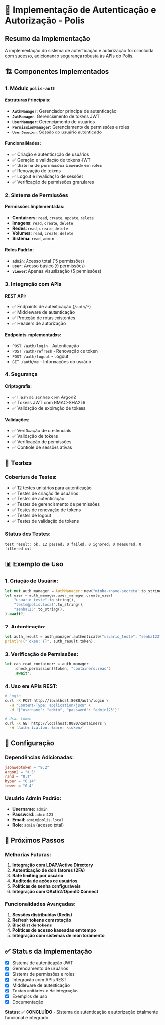 # 🔐 Implementação de Autenticação e Autorização - Polis

## Resumo da Implementação

A implementação do sistema de autenticação e autorização foi concluída com sucesso, adicionando segurança robusta às APIs do Polis.

## 🏗️ Componentes Implementados

### 1. Módulo `polis-auth`

#### Estruturas Principais:
- **`AuthManager`**: Gerenciador principal de autenticação
- **`JwtManager`**: Gerenciamento de tokens JWT
- **`UserManager`**: Gerenciamento de usuários
- **`PermissionManager`**: Gerenciamento de permissões e roles
- **`UserSession`**: Sessão do usuário autenticado

#### Funcionalidades:
- ✅ Criação e autenticação de usuários
- ✅ Geração e validação de tokens JWT
- ✅ Sistema de permissões baseado em roles
- ✅ Renovação de tokens
- ✅ Logout e invalidação de sessões
- ✅ Verificação de permissões granulares

### 2. Sistema de Permissões

#### Permissões Implementadas:
- **Containers**: `read`, `create`, `update`, `delete`
- **Imagens**: `read`, `create`, `delete`
- **Redes**: `read`, `create`, `delete`
- **Volumes**: `read`, `create`, `delete`
- **Sistema**: `read`, `admin`

#### Roles Padrão:
- **`admin`**: Acesso total (15 permissões)
- **`user`**: Acesso básico (9 permissões)
- **`viewer`**: Apenas visualização (5 permissões)

### 3. Integração com APIs

#### REST API:
- ✅ Endpoints de autenticação (`/auth/*`)
- ✅ Middleware de autenticação
- ✅ Proteção de rotas existentes
- ✅ Headers de autorização

#### Endpoints Implementados:
- `POST /auth/login` - Autenticação
- `POST /auth/refresh` - Renovação de token
- `POST /auth/logout` - Logout
- `GET /auth/me` - Informações do usuário

### 4. Segurança

#### Criptografia:
- ✅ Hash de senhas com Argon2
- ✅ Tokens JWT com HMAC-SHA256
- ✅ Validação de expiração de tokens

#### Validações:
- ✅ Verificação de credenciais
- ✅ Validação de tokens
- ✅ Verificação de permissões
- ✅ Controle de sessões ativas

## 🧪 Testes

### Cobertura de Testes:
- ✅ 12 testes unitários para autenticação
- ✅ Testes de criação de usuários
- ✅ Testes de autenticação
- ✅ Testes de gerenciamento de permissões
- ✅ Testes de renovação de tokens
- ✅ Testes de logout
- ✅ Testes de validação de tokens

### Status dos Testes:
```
test result: ok. 12 passed; 0 failed; 0 ignored; 0 measured; 0 filtered out
```

## 📊 Exemplo de Uso

### 1. Criação de Usuário:
```rust
let mut auth_manager = AuthManager::new("minha-chave-secreta".to_string());
let user = auth_manager.user_manager.create_user(
    "usuario_teste".to_string(),
    "teste@polis.local".to_string(),
    "senha123".to_string(),
).await?;
```

### 2. Autenticação:
```rust
let auth_result = auth_manager.authenticate("usuario_teste", "senha123").await?;
println!("Token: {}", auth_result.token);
```

### 3. Verificação de Permissões:
```rust
let can_read_containers = auth_manager
    .check_permission(&token, "containers:read")
    .await?;
```

### 4. Uso em APIs REST:
```bash
# Login
curl -X POST http://localhost:8080/auth/login \
  -H "Content-Type: application/json" \
  -d '{"username": "admin", "password": "admin123"}'

# Usar token
curl -X GET http://localhost:8080/containers \
  -H "Authorization: Bearer <token>"
```

## 🔧 Configuração

### Dependências Adicionadas:
```toml
jsonwebtoken = "9.2"
argon2 = "0.5"
rand = "0.8"
hyper = "0.14"
tower = "0.4"
```

### Usuário Admin Padrão:
- **Username**: `admin`
- **Password**: `admin123`
- **Email**: `admin@polis.local`
- **Role**: `admin` (acesso total)

## 🚀 Próximos Passos

### Melhorias Futuras:
1. **Integração com LDAP/Active Directory**
2. **Autenticação de dois fatores (2FA)**
3. **Rate limiting por usuário**
4. **Auditoria de ações de usuários**
5. **Políticas de senha configuráveis**
6. **Integração com OAuth2/OpenID Connect**

### Funcionalidades Avançadas:
1. **Sessões distribuídas (Redis)**
2. **Refresh tokens com rotação**
3. **Blacklist de tokens**
4. **Políticas de acesso baseadas em tempo**
5. **Integração com sistemas de monitoramento**

## ✅ Status da Implementação

- [x] Sistema de autenticação JWT
- [x] Gerenciamento de usuários
- [x] Sistema de permissões e roles
- [x] Integração com APIs REST
- [x] Middleware de autenticação
- [x] Testes unitários e de integração
- [x] Exemplos de uso
- [x] Documentação

**Status**: ✅ **CONCLUÍDO** - Sistema de autenticação e autorização totalmente funcional e integrado.
